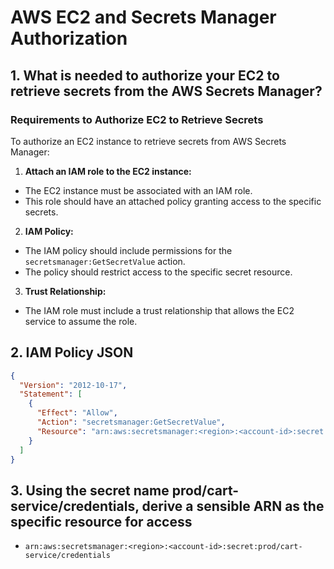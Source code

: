 # AWS EC2 and Secrets Manager Authorization

## 1. What is needed to authorize your EC2 to retrieve secrets from the AWS Secrets Manager?

### Requirements to Authorize EC2 to Retrieve Secrets

To authorize an EC2 instance to retrieve secrets from AWS Secrets Manager:

1. **Attach an IAM role to the EC2 instance:**

- The EC2 instance must be associated with an IAM role.
- This role should have an attached policy granting access to the specific secrets.

2. **IAM Policy:**

- The IAM policy should include permissions for the `secretsmanager:GetSecretValue` action.
- The policy should restrict access to the specific secret resource.

3. **Trust Relationship:**

- The IAM role must include a trust relationship that allows the EC2 service to assume the role.

## 2. IAM Policy JSON

```json
{
  "Version": "2012-10-17",
  "Statement": [
    {
      "Effect": "Allow",
      "Action": "secretsmanager:GetSecretValue",
      "Resource": "arn:aws:secretsmanager:<region>:<account-id>:secret:prod/cart-service/credentials"
    }
  ]
}
```

## 3. Using the secret name prod/cart-service/credentials, derive a sensible ARN as the specific resource for access

- `arn:aws:secretsmanager:<region>:<account-id>:secret:prod/cart-service/credentials`
